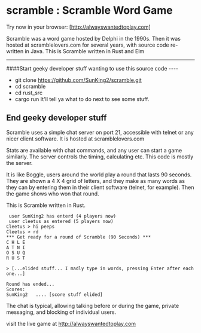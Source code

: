 # scramble : Scramble Word Game

Try now in your browser: [http://alwayswantedtoplay.com]

Scramble was a word game hosted by Delphi in the 1990s.  Then it was hosted at scramblelovers.com for several years, with source code re-written in Java. 
This is Scramble written in Rust and Elm

---
####Start geeky developer stuff wanting to use this source code ----
* git clone https://github.com/SunKing2/scramble.git
* cd scramble
* cd rust_src
* cargo run
It'll tell ya what to do next to see some stuff.

End geeky developer stuff
---

Scramble uses a simple chat server on port 21, accessible with telnet or any nicer client software.  It is hosted at scramblelovers.com

Stats are available with chat commands, and any user can start a game similarly.  The server controls the timing, calculating etc.  This code is mostly the server. 

It is like Boggle, users around the world play a round that lasts 90 seconds.  They are shown a 4 X 4 grid of letters, and they make as many words as they can by entering them in their client software (telnet, for example).  Then the game shows who won that round.

This is Scramble written in Rust.  

```telnet
 user SunKing2 has enterd (4 players now)
 user cleetus as entered (5 players now)
Cleetus > hi peeps
Cleetus > rd
*** Get ready for a round of Scramble (90 Seconds) ***
C H L E
A T N I
O S U Q
R U S T

> [...elided stuff... I madly type in words, pressing Enter after each one...]

Round has ended... 
Scores: 
SunKing2   .... [score stuff elided]
```

The chat is typical, allowing talking before or during the game, private messaging, and blocking of individual users.

visit the live game at
http://alwayswantedtoplay.com

